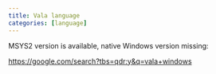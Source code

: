```yaml
---
title: Vala language
categories: [language]
---
```


MSYS2 version is available, native Windows version missing:

<https://google.com/search?tbs=qdr:y&q=vala+windows>
